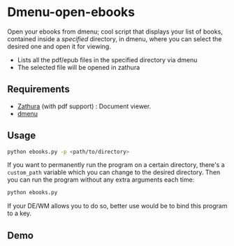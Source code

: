 # Dmenu-open-ebooks
Open your ebooks from dmenu; cool script that displays your list of books, contained inside a *specified* directory, in dmenu, where you can select the desired one and open it for viewing.
- Lists all the pdf/epub files in the specified directory via dmenu
- The selected file will be opened in zathura

## Requirements
- [Zathura](https://wiki.archlinux.org/title/Zathura) (with pdf support) : Document viewer.
- [dmenu](https://tools.suckless.org/dmenu/)

## Usage
```bash
python ebooks.py -p <path/to/directory>
```

If you want to permanently run the program on a certain directory, there's a `custom_path` variable which you can change to the desired directory. Then you can run the program without any extra arguments each time:

```python
python ebooks.py
```

If your DE/WM allows you to do so, better use would be to bind this program to a key.

## Demo
